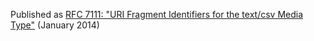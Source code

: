 Published as [RFC 7111: "URI Fragment Identifiers for the text/csv Media Type"](http://tools.ietf.org/html/rfc7111) (January 2014)